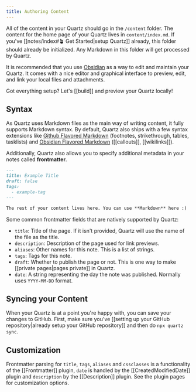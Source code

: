 ```yaml
---
title: Authoring Content
---
```


All of the content in your Quartz should go in the `/content` folder. The content for the home page of your Quartz lives in `content/index.md`. If you've [[notes/index#🪴 Get Started|setup Quartz]] already, this folder should already be initialized. Any Markdown in this folder will get processed by Quartz.

It is recommended that you use [Obsidian](https://obsidian.md/) as a way to edit and maintain your Quartz. It comes with a nice editor and graphical interface to preview, edit, and link your local files and attachments.

Got everything setup? Let's [[build]] and preview your Quartz locally!

## Syntax

As Quartz uses Markdown files as the main way of writing content, it fully supports Markdown syntax. By default, Quartz also ships with a few syntax extensions like [Github Flavored Markdown](https://docs.github.com/en/get-started/writing-on-github/getting-started-with-writing-and-formatting-on-github/basic-writing-and-formatting-syntax) (footnotes, strikethrough, tables, tasklists) and [Obsidian Flavored Markdown](https://help.obsidian.md/Editing+and+formatting/Obsidian+Flavored+Markdown) ([[callouts]], [[wikilinks]]).

Additionally, Quartz also allows you to specify additional metadata in your notes called **frontmatter**.

```md title="content/note.md"
---
title: Example Title
draft: false
tags:
  - example-tag
---

The rest of your content lives here. You can use **Markdown** here :)
```

Some common frontmatter fields that are natively supported by Quartz:

- `title`: Title of the page. If it isn't provided, Quartz will use the name of the file as the title.
- `description`: Description of the page used for link previews.
- `aliases`: Other names for this note. This is a list of strings.
- `tags`: Tags for this note.
- `draft`: Whether to publish the page or not. This is one way to make [[private pages|pages private]] in Quartz.
- `date`: A string representing the day the note was published. Normally uses `YYYY-MM-DD` format.

## Syncing your Content

When your Quartz is at a point you're happy with, you can save your changes to GitHub.
First, make sure you've [[setting up your GitHub repository|already setup your GitHub repository]] and then do `npx quartz sync`.

## Customization

Frontmatter parsing for `title`, `tags`, `aliases` and `cssclasses` is a functionality of the [[Frontmatter]] plugin, `date` is handled by the [[CreatedModifiedDate]] plugin and `description` by the [[Description]] plugin. See the plugin pages for customization options.
